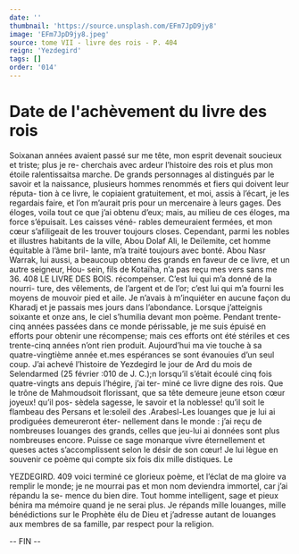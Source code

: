 ```yaml
---
date: ''
thumbnail: 'https://source.unsplash.com/EFm7JpD9jy8'
image: 'EFm7JpD9jy8.jpeg'
source: tome VII - livre des rois - P. 404
reign: 'Yezdegird'
tags: []
order: '014'
---
```


# Date de l'achèvement du livre des rois

Soixanan années avaient passé sur me tête,
mon esprit devenait soucieux et triste; plus je re- cherchais avec ardeur l’histoire des rois et plus mon étoile ralentissaitsa marche. De grands personnages
al distingués par le savoir et la naissance, plusieurs hommes renommés et fiers qui doivent leur réputa-
tion à ce livre, le copiaient gratuitement, et moi, assis à l’écart, je les regardais faire, et l’on m’aurait
pris pour un mercenaire à leurs gages. Des éloges, voila tout ce que j’ai obtenu d’eux; mais, au milieu
de ces éloges, ma force s’épuisait. Les caisses véné-
rables demeuraient fermées, et mon cœur s’afiligeait
de les trouver toujours closes. Cependant, parmi les nobles et illustres habitants de la ville, Abou Dolaf Ali, le Deïlemite, cet homme équitable à l’âme bril-
lante, m’a traité toujours avec bonté. Abou Nasr Warrak, lui aussi, a beaucoup obtenu des grands en faveur de ce livre, et un autre seigneur, Hou- sein, fils de Kotaïha, n’a pas reçu mes vers sans me 36.
408 LE LIVRE DES BOIS. récompenser. C’est lui qui m’a donné de la nourri-
ture, des vêlements, de l’argent et de l’or; c’est lui
qui m’a fourni les moyens de mouvoir pied et aile. Je n’avais à m’inquiéter en aucune façon du Kharadj
et je passais mes jours dans l’abondance.
Lorsque j’atteignis soixante et onze ans, le ciel s’humilia devant mon poème. Pendant trente-cinq années passées dans ce monde périssable, je me suis épuisé en efforts pour obtenir une récompense; mais ces efforts ont été stériles et ces trente-cinq années n’ont rien produit. Aujourd’hui ma vie touche à sa quatre-vingtième année et.mes espérances se sont évanouies d’un seul coup. J’ai achevé l’histoire de
Yezdegird le jour de Ard du mois de Selendarmed (25 février :010 de J. C.);n lorsqu’il s’était écoulé
cinq fois quatre-vingts ans depuis l’hégire, j’ai ter- miné ce livre digne des rois.
Que le trône de Mahmoudsoit florissant, que sa tête demeure jeune etson cœur joyeux! qu’il pos-
sèdela sagesse, le savoir et la noblesse! qu’il soit le flambeau des Persans et le:soleil des .Arabesl-Les louanges que je lui ai prodiguées demeureront éter- nellement dans le monde : j’ai reçu de nombreuses louanges des grands, celles que jeu-lui ai données sont plus nombreuses encore. Puisse ce sage monarque vivre éternellement et queses actes s’accomplissent
selon le désir de son cœur! Je lui lègue en souvenir
ce poème qui compte six fois dix mille distiques. Le

YEZDEGIRD. 409 voici terminé ce glorieux poème, et l’éclat de ma
gloire va remplir le monde; je ne mourrai pas et mon nom deviendra immortel, car j’ai répandu la se- mence du bien dire. Tout homme intelligent, sage et pieux bénira ma mémoire quand je ne serai plus.
Je répands mille louanges, mille bénédictions sur
le Prophète élu de Dieu et j’adresse autant de louanges aux membres de sa famille, par respect pour la religion.

-- FIN --
